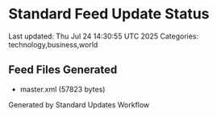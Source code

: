 # Standard Feed Update Status
Last updated: Thu Jul 24 14:30:55 UTC 2025
Categories: technology,business,world

## Feed Files Generated
- master.xml (57823 bytes)

Generated by Standard Updates Workflow
